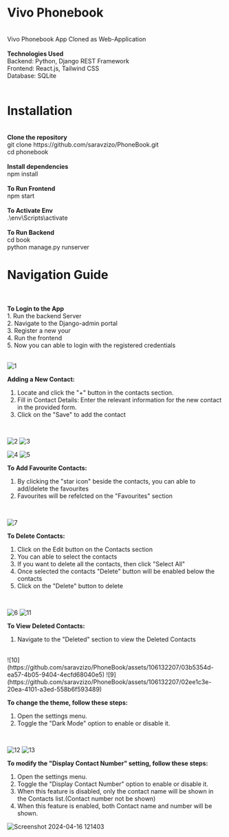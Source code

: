 # Vivo Phonebook
  <br>
  Vivo Phonebook App Cloned as Web-Application
<br>
<br>
<strong>Technologies Used</strong>
<br>
  Backend: Python, Django REST Framework<br>
  Frontend: React.js, Tailwind CSS<br>
  Database: SQLite<br>
<br>

# Installation<br>
<br>
<strong>Clone the repository</strong><br>
  git clone https://github.com/saravzizo/PhoneBook.git<br>
  cd phonebook<br>
<br>
<strong>Install dependencies</strong><br>
  npm install<br>
<br>
<strong>To Run Frontend</strong><br>
  npm start<br>
<br>
<strong>To Activate Env</strong><br>
  .\env\Scripts\activate<br>
<br>
<strong>To Run Backend</strong><br>
  cd book<br>
  python manage.py runserver<br>


# Navigation Guide<br>
<br>
<br>
<strong>To Login to the App</strong> <br>
1. Run the backend Server<br>
2. Navigate to the Django-admin portal<br>
3. Register a new your<br>
4. Run the frontend<br>
5. Now you can able to login with the registered credentials<br>
<br>

![1](https://github.com/saravzizo/PhoneBook/assets/106132207/0f1308b8-aea6-4e22-808a-433f483d570c)


<strong>Adding a New Contact:</strong><br>
1. Locate and click the "+" button in the contacts section.<br>
2. Fill in Contact Details: Enter the relevant information for the new contact in the provided form.<br>
3. Click on the "Save" to add the contact<br>
<br>

![2](https://github.com/saravzizo/PhoneBook/assets/106132207/a2629d7a-5655-4770-996c-15e23445e5c8)
![3](https://github.com/saravzizo/PhoneBook/assets/106132207/07c263cd-b68b-4f5f-9db1-e0ac7f51862e)

![4](https://github.com/saravzizo/PhoneBook/assets/106132207/dabbc611-2d00-468e-8295-5782f2760f67)
![5](https://github.com/saravzizo/PhoneBook/assets/106132207/88120b17-d5b5-4c41-aca3-6c53e452b834)


<strong>To Add Favourite Contacts:</strong><br>
1. By clicking the "star icon" beside the contacts, you can able to add/delete the favourites<br>
2. Favourites will be refelcted on the "Favourites" section<br>
<br>

![7](https://github.com/saravzizo/PhoneBook/assets/106132207/1aa9d8cd-e57d-402e-9d9b-d9842c849771)


<strong>To Delete Contacts:</strong><br>
1. Click on the Edit button on the Contacts section<br>
2. You can able to select the contacts<br>
3. If you want to delete all the contacts, then click "Select All"<br>
4. Once selected the contacts "Delete" button will be enabled below the contacts<br>
5. Click on the "Delete" button to delete<br>
<br>

![6](https://github.com/saravzizo/PhoneBook/assets/106132207/2e0e86fe-6a80-4034-897b-2d8f8ed00be6)
![11](https://github.com/saravzizo/PhoneBook/assets/106132207/72c061cb-e25c-4a75-8e22-14a9c1933d41)

<strong>To View Deleted Contacts:</strong><br>
1. Navigate to the "Deleted" section to view the Deleted Contacts<br>
<br>
![10](https://github.com/saravzizo/PhoneBook/assets/106132207/03b5354d-ea57-4b05-9404-4ecfd68040e5)
![9](https://github.com/saravzizo/PhoneBook/assets/106132207/02ee1c3e-20ea-4101-a3ed-558b6f593489)

<strong>To change the theme, follow these steps:</strong><br>
1. Open the settings menu.<br>
2. Toggle the "Dark Mode" option to enable or disable it.<br>
<br>

![12](https://github.com/saravzizo/PhoneBook/assets/106132207/7f731d13-fa6f-44a7-99d1-edba07d7e468)
![13](https://github.com/saravzizo/PhoneBook/assets/106132207/a4f356c4-b9a5-4808-ae81-993a8e4c78cf)


<strong>To modify the "Display Contact Number" setting, follow these steps:</strong><br>
1. Open the settings menu.<br>
2. Toggle the "Display Contact Number" option to enable or disable it.<br>
3. When this feature is disabled, only the contact name will be shown in the Contacts list.(Contact number not be shown)<br>
4. When this feature is enabled, both Contact name and number will be shown.<br>

![Screenshot 2024-04-16 121403](https://github.com/saravzizo/PhoneBook/assets/106132207/4e700558-b1cf-4517-8c0b-e0662d137cdd)




